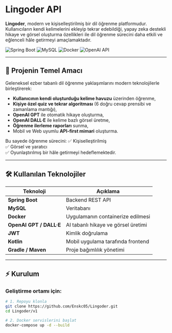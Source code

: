 # Lingoder API

**Lingoder**, modern ve kişiselleştirilmiş bir dil öğrenme platformudur.  
Kullanıcıların kendi kelimelerini ekleyip tekrar edebildiği, yapay zeka destekli hikaye ve görsel oluşturma özellikleri ile dil öğrenme sürecini daha etkili ve eğlenceli hâle getirmeyi amaçlamaktadır.

![Spring Boot](https://img.shields.io/badge/Spring_Boot-3.2.0-green)
![MySQL](https://img.shields.io/badge/MySQL-8.0-blue)
![Docker](https://img.shields.io/badge/Docker-✓-informational)
![OpenAI API](https://img.shields.io/badge/OpenAI-API-blueviolet)

---

## 🚀 Projenin Temel Amacı

Geleneksel ezber tabanlı dil öğrenme yaklaşımlarını modern teknolojilerle birleştirerek:
- **Kullanıcının kendi oluşturduğu kelime havuzu** üzerinden öğrenme,
- **Kişiye özel quiz ve tekrar algoritması** (6 doğru cevap prensibi ve zamanlama mantığı),
- **OpenAI GPT** ile otomatik hikaye oluşturma,
- **OpenAI DALL·E** ile kelime bazlı görsel üretme,
- **Öğrenme ilerleme raporları** sunma,
- Mobil ve Web uyumlu **API-first mimari** oluşturma.

Bu sayede öğrenme sürecini:
✅ Kişiselleştirilmiş  
✅ Görsel ve yaratıcı  
✅ Oyunlaştırılmış bir hâle getirmeyi hedeflemektedir.

---

## 🛠️ Kullanılan Teknolojiler

| Teknoloji              | Açıklama                           |
|------------------------|-----------------------------------|
| **Spring Boot**        | Backend REST API                   |
| **MySQL**              | Veritabanı                         |
| **Docker**             | Uygulamanın containerize edilmesi  |
| **OpenAI GPT / DALL·E**| AI tabanlı hikaye ve görsel üretimi |
| **JWT**                | Kimlik doğrulama                   |
| **Kotlin**             | Mobil uygulama tarafında frontend  |
| **Gradle / Maven**     | Proje bağımlılık yönetimi          |

---

## ⚡ Kurulum

### Geliştirme ortamı için:

```bash
# 1. Repoyu klonla
git clone https://github.com/Enskc05/Lingoder.git
cd Lingoder/v1

# 2. Docker servislerini başlat
docker-compose up -d --build
